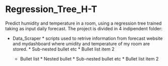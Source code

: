 # Regression_Tree_H-T
Predict humidity and temperature in a room, using a regression tree trained taking as input daily forecast.
The project is divided in 4 indipendent folder:

 * Data_Scraper
          * scripts used to retrive information from forecast website 
              and mydashboard where umidity and temperature of my room are stored.
          * Sub-nested bullet etc
          * Bullet list item 2
  
  
   * Bullet list
              * Nested bullet
                  * Sub-nested bullet etc
          * Bullet list item 2
 
